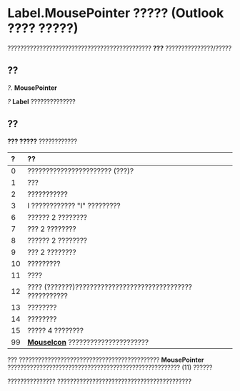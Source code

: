 
# Label.MousePointer ????? (Outlook ???? ?????)

????????????????????????????????????????????? **???** ???????????????/?????


## ??

 _?_. **MousePointer**

 _?_ **Label** ??????????????


## ??

 **??? ?????** ????????????



|**?**|**??**|
|:-----|:-----|
|0|??????????????????????? (???)?|
|1|???|
|2|???????????|
|3|I ???????????? "I" ?????????|
|6|?????? 2 ????????|
|7|??? 2 ????????|
|8|?????? 2 ????????|
|9|??? 2 ????????|
|10|?????????|
|11|????|
|12|???? (???????)???????????????????????????????? ???????????|
|13|????????|
|14|????????|
|15|????? 4 ????????|
|99|**[MouseIcon](6cbc5361-fd1a-5990-31c8-b294fee9dbb7.md)** ??????????????????????|
??? ???????????????????????????????????????????? **MousePointer** ?????????????????????????????????????????????????????? (11) ??????

??????????????? ??????????????????????????????????????????

